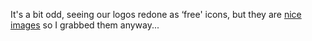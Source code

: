 It's a bit odd, seeing our logos redone as &#8216;free' icons, but they are [nice images](http://interfacelift.com/icons-win/details.php?id=1571) so I grabbed them anyway...